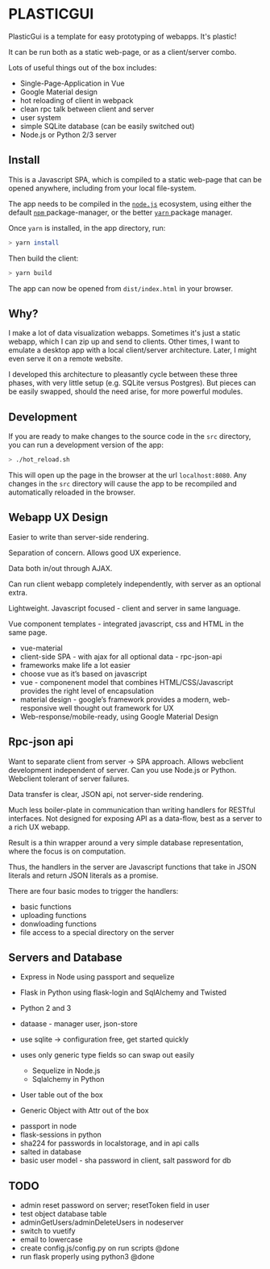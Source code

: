 
# PLASTICGUI

PlasticGui is a template for easy prototyping of webapps. It's plastic!

It can be run both as a static web-page, or as a client/server combo.

Lots of useful things out of the box includes:

- Single-Page-Application in Vue
- Google Material design
- hot reloading of client in webpack
- clean rpc talk between client and server
- user system
- simple SQLite database (can be easily switched out)
- Node.js or Python 2/3 server

## Install

This is a Javascript SPA, which is compiled to a static web-page that can be opened anywhere, including from your local file-system.

The app needs to be compiled in the [`node.js`](https://nodejs.org/en/) ecosystem, using either the default [ `npm` ](https://www.npmjs.com/) package-manager, or the better [ `yarn` ](https://yarnpkg.com/) package manager.

Once `yarn` is installed, in the app directory, run:

```bash
> yarn install
```

Then build the client:

```bash
> yarn build
```

The app can now be opened from `dist/index.html` in your browser.

## Why?

I make a lot of data visualization webapps. Sometimes it's just a static webapp, which I can zip up and send to clients. Other times, I want to emulate a desktop app with a local client/server architecture. Later, I might even serve it on a remote website.

I developed this architecture to pleasantly cycle between these three phases, with very little setup (e.g. SQLite versus Postgres). But pieces can be easily swapped, should the need arise, for more powerful modules.

## Development

If you are ready to make changes to the source code in the `src` directory, you can run a development version of the app:

```bash
> ./hot_reload.sh
```

This will open up the page in the browser at the url `localhost:8080`. Any changes in the `src` directory will cause the app to be recompiled and automatically reloaded in the browser.

## Webapp UX Design

Easier to write than server-side rendering. 

Separation of concern. Allows good UX experience.

Data both in/out through AJAX.

Can run client webapp completely independently, with server as an optional extra.

Lightweight. Javascript focused - client and server in same language.

Vue component templates - integrated javascript, css and HTML in the same page.

- vue-material
- client-side SPA - with ajax for all optional data - rpc-json-api
- frameworks make life a lot easier
- choose vue as it’s based on javascript
- vue - componenent model that combines HTML/CSS/Javascript provides the right level of encapsulation
- material design - google’s framework provides a modern, web-responsive well thought out framework for UX
- Web-response/mobile-ready, using Google Material Design

## Rpc-json api

Want to separate client from server -> SPA approach.
Allows webclient development independent of server. Can you use
Node.js or Python. Webclient tolerant of server failures.

Data transfer is clear, JSON api, not server-side rendering.

Much less boiler-plate in communication than writing handlers for RESTful
interfaces. Not designed for exposing API as a data-flow, best as a server to
a rich UX webapp.

Result is a thin wrapper around a very simple database representation,
where the focus is on computation.

Thus, the handlers in the server are Javascript functions that take in JSON literals
and return JSON literals as a promise.

There are four basic modes to trigger the handlers:

- basic functions
- uploading functions
- donwloading functions
- file access to a special directory on the server

## Servers and Database

- Express in Node using passport and sequelize
- Flask in Python using flask-login and SqlAlchemy and Twisted
- Python 2 and 3

- dataase - manager user, json-store
- use sqlite -> configuration free, get started quickly
- uses only generic type fields so can swap out easily
	- Sequelize in Node.js
	- Sqlalchemy in Python
- User table out of the box
- Generic Object with Attr out of the box
* passport in node
* flask-sessions in python
* sha224 for passwords in localstorage, and in api calls
* salted in database
* basic user model - sha password in client, salt password for db

## TODO 

* admin reset password on server; resetToken field in user
* test object database table
* adminGetUsers/adminDeleteUsers in nodeserver
* switch to vuetify
* email to lowercase
* create config.js/config.py on run scripts @done
* run flask properly using python3 @done
